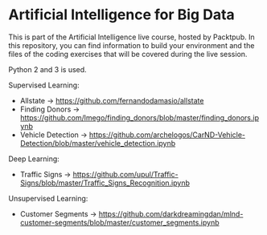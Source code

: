# Artificial Intelligence for Big Data

This is part of the Artificial Intelligence live course, hosted by Packtpub. In this repository, you can find information to build your environment and the files of the coding exercises that will be covered during the live session.

Python 2 and 3 is used.

Supervised Learning:

- Allstate -> https://github.com/fernandodamasio/allstate
- Finding Donors -> https://github.com/lmego/finding_donors/blob/master/finding_donors.ipynb
- Vehicle Detection -> https://github.com/archelogos/CarND-Vehicle-Detection/blob/master/vehicle_detection.ipynb

Deep Learning:

- Traffic Signs -> https://github.com/upul/Traffic-Signs/blob/master/Traffic_Signs_Recognition.ipynb

Unsupervised Learning:

- Customer Segments -> https://github.com/darkdreamingdan/mlnd-customer-segments/blob/master/customer_segments.ipynb

